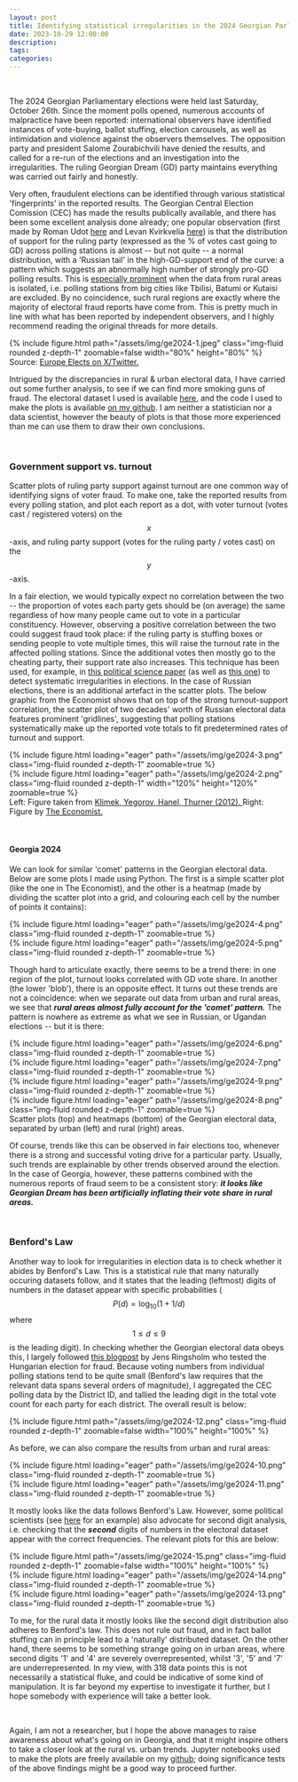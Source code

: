 ```yaml
---
layout: post
title: Identifying statistical irregularities in the 2024 Georgian Parliamentary Elections
date: 2023-10-29 12:00:00
description:
tags: 
categories: 
---
```

&nbsp;

The 2024 Georgian Parliamentary elections were held last Saturday, October 26th. Since the moment polls opened, numerous accounts of malpractice have been reported: international observers have identified instances of vote-buying, ballot stuffing, election carousels, as well as intimidation and violence against the observers themselves. The opposition party and president Salome Zourabichvili have denied the results, and called for a re-run of the elections and an investigation into the irregularities. The ruling Georgian Dream (GD) party maintains everything was carried out fairly and honestly. 

Very often, fraudulent elections can be identified through various statistical 'fingerprints' in the reported results. The Georgian Central Election Comission (CEC) has made the results publically available, and there has been some excellent analysis done already; one popular observation (first made by Roman Udot [here](https://x.com/romanik_/status/1850634786018066728) and Levan Kvirkvelia [here](https://x.com/LevanKvirkvelia/status/1850761181599858792)) is that the distribution of support for the ruling party (expressed as the % of votes cast going to GD) across polling stations is almost -- but not quite -- a normal distribution, with a 'Russian tail' in the high-GD-support end of the curve: a pattern which suggests an abnormally high number of strongly pro-GD polling results. This is [especially prominent](https://x.com/romanik_/status/1850634766279962994) when the data from rural areas is isolated, i.e. polling stations from big cities like Tbilisi, Batumi or Kutaisi are excluded. By no coincidence, such rural regions are exactly where the majority of electoral fraud reports have come from. This is pretty much in line with what has been reported by independent observers, and I highly recommend reading the original threads for more details.

<div class="col-sm mt-3 mt-md-0">
        {% include figure.html path="/assets/img/ge2024-1.jpeg" class="img-fluid rounded z-depth-1" zoomable=false width="80%" height="80%" %}
</div>
<div class="caption">
    Source: <a href="https://x.com/EuropeElects/status/1851183540991406458" > Europe Elects on X/Twitter. </a>
</div>

Intrigued by the discrepancies in rural & urban electoral data, I have carried out some further analysis, to see if we can find more smoking guns of fraud. The electoral dataset I used is available [here](https://www.electoral.graphics/en-us/Elections-and-Datasets/Navigator-for-Elections/with-datasets/georgia-the-parliament-2024), and the code I used to make the plots is available [on my github](https://github.com/jedbur/ge2024/). I am neither a statistician nor a data scientist, however the beauty of plots is that those more experienced than me can use them to draw their own conclusions. 

&nbsp;

### Government support vs. turnout

Scatter plots of ruling party support against turnout are one common way of identifying signs of voter fraud. To make one, take the reported results from every polling station, and plot each report as a dot, with voter turnout (votes cast / registered voters) on the $$x$$-axis, and ruling party support (votes for the ruling party / votes cast) on the $$y$$-axis.

In a fair election, we would typically expect no correlation between the two -- the proportion of votes each party gets should be (on average) the same regardless of how many people came out to vote in a particular constituency. However, observing a positive correlation between the two could suggest fraud took place: if the ruling party is stuffing boxes or sending people to vote multiple times, this will raise the turnout rate in the affected polling stations. Since the additional votes then mostly go to the cheating party, their support rate also increases. This technique has been used, for example, in [this political science paper](https://www.pnas.org/doi/10.1073/pnas.1210722109) (as well as [this one](https://doi.org/10.1111/j.1740-9713.2016.00936.x)) to detect systematic irregularities in elections. In the case of Russian elections, there is an additional artefact in the scatter plots. The below graphic from the Economist shows that on top of the strong turnout-support correlation, the scatter plot of two decades' worth of Russian electoral data features prominent 'gridlines', suggesting that polling stations systematically make up the reported vote totals to fit predetermined rates of turnout and support.

<div class="row mt-3">
    <div class="col-sm mt-3 mt-md-0">
        {% include figure.html loading="eager" path="/assets/img/ge2024-3.png" class="img-fluid rounded z-depth-1" zoomable=true %}
    </div>
    <div class="col-sm mt-3 mt-md-0">
        {% include figure.html loading="eager" path="/assets/img/ge2024-2.png" class="img-fluid rounded z-depth-1" width="120%" height="120%" zoomable=true %}
    </div>
</div>

<div class="caption">
    Left: Figure taken from <a href="https://www.pnas.org/doi/10.1073/pnas.1210722109" >Klimek, Yegorov, Hanel, Thurner (2012). </a> Right: Figure by <a href="https://www.economist.com/graphic-detail/2021/10/11/russian-elections-once-again-had-a-suspiciously-neat-result"> The Economist. </a>
</div>

&nbsp;

#### Georgia 2024

We can look for similar 'comet' patterns in the Georgian electoral data. Below are some plots I made using Python. The first is a simple scatter plot (like the one in The Economist), and the other is a heatmap (made by dividing the scatter plot into a grid, and colouring each cell by the number of points it contains):

<div class="row mt-3">
    <div class="col-sm mt-3 mt-md-0">
        {% include figure.html loading="eager" path="/assets/img/ge2024-4.png"  class="img-fluid rounded z-depth-1" zoomable=true %}
    </div>
    <div class="col-sm mt-3 mt-md-0">
        {% include figure.html loading="eager" path="/assets/img/ge2024-5.png" class="img-fluid rounded z-depth-1"  zoomable=true %}
    </div>
</div>

Though hard to articulate exactly, there seems to be a trend there: in one region of the plot, turnout looks correlated with GD vote share. In another (the lower 'blob'), there is an opposite effect. It turns out these trends are not a coincidence: when we separate out data from urban and rural areas, we see that ***rural areas almost fully account for the 'comet' pattern.*** The pattern is nowhere as extreme as what we see in Russian, or Ugandan elections -- but it is there:

<div class="row mt-3">
    <div class="col-sm mt-3 mt-md-0">
        {% include figure.html loading="eager" path="/assets/img/ge2024-6.png"  class="img-fluid rounded z-depth-1" zoomable=true %}
    </div>
    <div class="col-sm mt-3 mt-md-0">
        {% include figure.html loading="eager" path="/assets/img/ge2024-7.png" class="img-fluid rounded z-depth-1"  zoomable=true %}
    </div>
</div>

<div class="row mt-3">
    <div class="col-sm mt-3 mt-md-0">
        {% include figure.html loading="eager" path="/assets/img/ge2024-9.png"  class="img-fluid rounded z-depth-1" zoomable=true %}
    </div>
    <div class="col-sm mt-3 mt-md-0">
        {% include figure.html loading="eager" path="/assets/img/ge2024-8.png" class="img-fluid rounded z-depth-1"  zoomable=true %}
    </div>
</div>
<div class="caption">
    Scatter plots (top) and heatmaps (bottom) of the Georgian electoral data, separated by urban (left) and rural (right) areas.
</div>

Of course, trends like this can be observed in fair elections too, whenever there is a strong and successful voting drive for a particular party. Usually, such trends are explainable by other trends observed around the election. In the case of Georgia, however, these patterns combined with the numerous reports of fraud seem to be a consistent story: ***it looks like Georgian Dream has been artificially inflating their vote share in rural areas.***

&nbsp;

### Benford's Law 

Another way to look for irregularities in election data is to check whether it abides by Benford's Law. This is a statistical rule that many naturally occuring datasets follow, and it states that the leading (leftmost) digits of numbers in the dataset appear with specific probabilities ($$P(d) = \log_{10} ( 1 + 1/d)$$ where $$1 \leq d \leq 9$$ is the leading digit). In checking whether the Georgian electoral data obeys this, I largely followed [this blogpost](https://towardsdatascience.com/how-i-tested-the-hungarian-election-for-fraud-using-benfords-law-2d32ea92fe7c) by Jens Ringsholm who tested the Hungarian election for fraud. Because voting numbers from individual polling stations tend to be quite small (Benford's law requires that the relevant data spans several orders of magnitude), I aggregated the CEC polling data by the District ID, and tallied the leading digit in the total vote count for each party for each district. The overall result is below:

<div class="col-sm mt-3 mt-md-0">
        {% include figure.html path="/assets/img/ge2024-12.png" class="img-fluid rounded z-depth-1" zoomable=false width="100%" height="100%" %}
</div>

As before, we can also compare the results from urban and rural areas:

<div class="row mt-3">
    <div class="col-sm mt-3 mt-md-0">
        {% include figure.html loading="eager" path="/assets/img/ge2024-10.png"  class="img-fluid rounded z-depth-1" zoomable=true %}
    </div>
    <div class="col-sm mt-3 mt-md-0">
        {% include figure.html loading="eager" path="/assets/img/ge2024-11.png" class="img-fluid rounded z-depth-1"  zoomable=true %}
    </div>
</div>

It mostly looks like the data follows Benford's Law. However, some political scientists (see [here](https://websites.umich.edu/~wmebane/fraud06.pdf) for an example) also advocate for second digit analysis, i.e. checking that the ***second*** digits of numbers in the electoral dataset appear with the correct frequencies. The relevant plots for this are below:

<div class="col-sm mt-3 mt-md-0">
        {% include figure.html path="/assets/img/ge2024-15.png" class="img-fluid rounded z-depth-1" zoomable=false width="100%" height="100%" %}
</div>

<div class="row mt-3">
    <div class="col-sm mt-3 mt-md-0">
        {% include figure.html loading="eager" path="/assets/img/ge2024-14.png"  class="img-fluid rounded z-depth-1" zoomable=true %}
    </div>
    <div class="col-sm mt-3 mt-md-0">
        {% include figure.html loading="eager" path="/assets/img/ge2024-13.png" class="img-fluid rounded z-depth-1"  zoomable=true %}
    </div>
</div>

To me, for the rural data it mostly looks like the second digit distribution also adheres to Benford's law. This does not rule out fraud, and in fact ballot stuffing can in principle lead to a 'naturally' distributed dataset. On the other hand, there seems to be something strange going on in urban areas, where second digits '1' and '4' are severely overrepresented, whilst '3', '5' and '7' are underrepresented. In my view, with 318 data points this is not necessarily a statistical fluke, and could be indicative of some kind of manipulation. It is far beyond my expertise to investigate it further, but I hope somebody with experience will take a better look. 

&nbsp;

Again, I am not a researcher, but I hope the above manages to raise awareness about what's going on in Georgia, and that it might inspire others to take a closer look at the rural vs. urban trends. Jupyter notebooks used to make the plots are freely available on my [github](https://github.com/jedbur/ge2024/); doing significance tests of the above findings might be a good way to proceed further.  